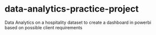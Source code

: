 # data-analytics-practice-project
Data Analytics on a hospitality dataset to create a dashboard in powerbi based on possible client requirements
